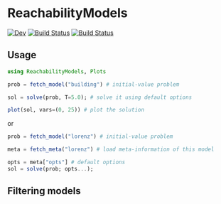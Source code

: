 # ReachabilityModels

[![Dev](https://img.shields.io/badge/docs-dev-blue.svg)](https://juliareach.github.io/ReachabilityModels.jl/dev)
[![Build Status](https://travis-ci.com/juliareach/ReachabilityModels.jl.svg?branch=master)](https://travis-ci.com/juliareach/ReachabilityModels.jl)
[![Build Status](https://ci.appveyor.com/api/projects/status/github/juliareach/ReachabilityModels.jl?svg=true)](https://ci.appveyor.com/project/mforets/ReachabilityModels-jl)

## Usage

```julia
using ReachabilityModels, Plots

prob = fetch_model("building") # initial-value problem

sol = solve(prob, T=5.0); # solve it using default options

plot(sol, vars=(0, 25)) # plot the solution
```

or


```julia
prob = fetch_model("lorenz") # initial-value problem

meta = fetch_meta("lorenz") # load meta-information of this model

opts = meta["opts"] # default options
sol = solve(prob; opts...);
```

## Filtering models
